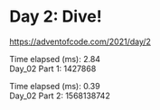 # Day 2: Dive! #
https://adventofcode.com/2021/day/2

Time elapsed (ms): 2.84\
Day_02 Part 1: 1427868

Time elapsed (ms): 0.39\
Day_02 Part 2: 1568138742

